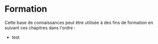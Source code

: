 # Formation

Cette base de connaissances peut être utilisée à des fins de formation en suivant ces chapitres dans l'ordre :

-   test
